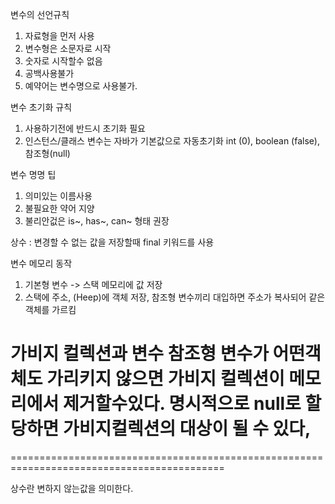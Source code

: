 변수의 선언규칙
1. 자료형을 먼저 사용
2. 변수형은 소문자로 시작
3. 숫자로 시작할수 없음
4. 공백사용불가
5. 예약어는 변수명으로 사용불가.

변수 초기화 규칙
1. 사용하기전에 반드시 초기화 필요
2. 인스턴스/클래스 변수는 자바가 기본값으로 자동초기화 int (0), boolean (false), 참조형(null)

변수 명명 팁
1. 의미있는 이름사용
2. 불필요한 약어 지양
3. 불리안겂은 is~, has~, can~ 형태 권장

상수 : 변경할 수 없는 값을 저장할때 final 키워드를 사용

변수 메모리 동작
1. 기본형 변수 -> 스택 메모리에 값 저장
2. 스택에 주소, (Heep)에 객체 저장, 참조형 변수끼리 대입하면 주소가 복사되어 같은 객체를 가르킴

가비지 컬렉션과 변수
참조형 변수가 어떤객체도 가리키지 않으면 가비지 컬렉션이 메모리에서 제거할수있다. 
명시적으로 null로 할당하면 가비지컬렉션의 대상이 될 수 있다,
===========================================================================================
===========================================================================================

상수란 변하지 않는값을 의미한다.